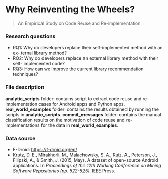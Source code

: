 # Why Reinventing the Wheels?
> An Empirical Study on Code Reuse and Re-implementation

### Research questions
- RQ1: Why do developers replace their self-implemented method with an ex- ternal library method?
- RQ2: Why do developers replace an external library method with their self- implemented code?
- RQ3: How can we improve the current library recommendation techniques?

### File description
**analytic_scripts** folder: contains script to extract code reuse and re-implementation cases for Android apps and Python apps.
**real_world_examples** folder: contains the results obtained by running the scripts in **analytic_scripts**.
**commit_messages** folder: contains the manual classification results on the motivation of code reuse and re-implementations for the data in **real_world_examples**.

### Data source
- F-Droid: https://f-droid.org/en/
- Krutz, D. E., Mirakhorli, M., Malachowsky, S. A., Ruiz, A., Peterson, J., Filipski, A., & Smith, J. (2015, May). A dataset of open-source Android applications. In _Proceedings of the 12th Working Conference on Mining Software Repositories (pp. 522-525)_. IEEE Press.
